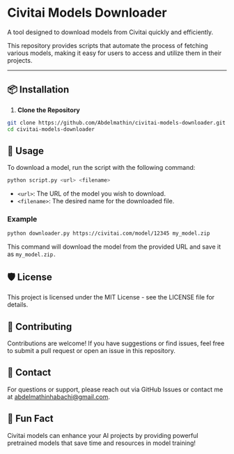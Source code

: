 # Civitai Models Downloader

A tool designed to download models from Civitai quickly and efficiently.

This repository provides scripts that automate the process of fetching various models, making it easy for users to access and utilize them in their projects.

---

## 📦 **Installation**

1. **Clone the Repository**

```bash
git clone https://github.com/Abdelmathin/civitai-models-downloader.git
cd civitai-models-downloader
```

## 🚀 Usage

To download a model, run the script with the following command:

```bash
python script.py <url> <filename>
```

- `<url>`: The URL of the model you wish to download.
- `<filename>`: The desired name for the downloaded file.

### Example

```bash
python downloader.py https://civitai.com/model/12345 my_model.zip
```

This command will download the model from the provided URL and save it as `my_model.zip.`

## 🛡 License

This project is licensed under the MIT License - see the LICENSE file for details.

## 🤝 Contributing

Contributions are welcome! If you have suggestions or find issues, feel free to submit a pull request or open an issue in this repository.

## 📧 Contact

For questions or support, please reach out via GitHub Issues or contact me at abdelmathinhabachi@gmail.com.

## 🌟 Fun Fact

Civitai models can enhance your AI projects by providing powerful pretrained models that save time and resources in model training!

